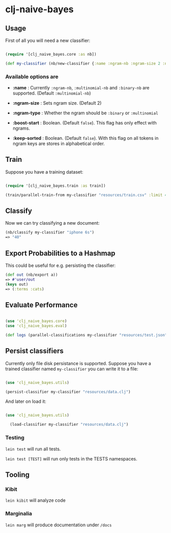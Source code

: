 # clj-naive-bayes

## Usage

First of all you will need a new classifier:

```clojure

(require '[clj_naive_bayes.core :as nb])

(def my-classifier (nb/new-classifier {:name :ngram-nb :ngram-size 2 :ngram-type :multinomial}))

```

### Available options are

* __:name__ : Currently `:ngram-nb`, `:multinomial-nb` and `:binary-nb` are
  supported. (Default `:multinomial-nb`)

* __:ngram-size__ : Sets ngram size. (Default 2)

* __:ngram-type__ : Whether the ngram should be `:binary` or `:multinomial`

* __:boost-start__ : Boolean. (Default `false`). This flag has only effect
  with ngrams.

* __:keep-sorted__ : Boolean. (Default `false`). With this flag on all tokens
  in ngram keys are stores in alphabetical order.

## Train

Suppose you have a training dataset:

```clojure

(require '[clj_naive_bayes.train :as train])

(train/parallel-train-from my-classifier "resources/train.csv" :limit 400000)

```

## Classify

Now we can try classifying a new document:

```clojure
(nb/classify my-classifier "iphone 6s")
=> "40"
```

## Export Probabilities to a Hashmap

This could be useful for e.g. persisting the classifier:

```clojure
(def out (nb/export a))
=> #'user/out
(keys out)
=> (:terms :cats)
```

## Evaluate Performance

```clojure

(use 'clj_naive_bayes.core)
(use 'clj_naive_bayes.eval)

(def logs (parallel-classifications my-classifier "resources/test.json"))

```

## Persist classifiers

Currently only file disk persistance is supported. Suppose you have a trained
classifier named `my-classifier` you can write it to a file:

```clojure

(use 'clj_naive_bayes.utils)

(persist-classifier my-classifier "resources/data.clj")

```

And later on load it:

```clojure

(use 'clj_naive_bayes.utils)

  (load-classifier my-classifier "resources/data.clj")

```

### Testing

`lein test` will run all tests.

`lein test [TEST]` will run only tests in the TESTS namespaces.

## Tooling

### Kibit

`lein kibit` will analyze code

### Marginalia

`lein marg` will produce documentation under `/docs`
